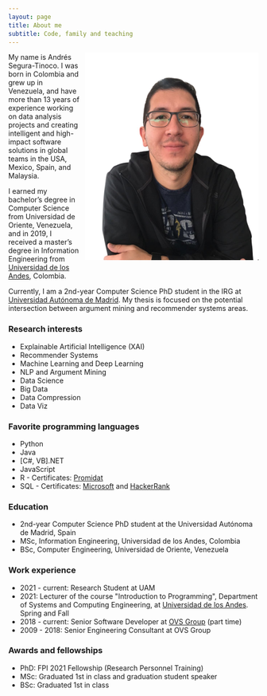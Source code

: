 ```yaml
---
layout: page
title: About me
subtitle: Code, family and teaching
---
```


<div>
    <img alt="Andrés Segura-Tinoco image" src="https://raw.githubusercontent.com/ansegura7/ansegura7.github.io/master/img/avatar-icon-ast.jpg" style="width:350px; float:right; margin-left:10px; margin-bottom:15px;" >
    <p>My name is Andrés Segura-Tinoco. I was born in Colombia and grew up in Venezuela, and have more than 13 years of experience working on data analysis projects and creating intelligent and high-impact software solutions in global teams in the USA, Mexico, Spain, and Malaysia.</p>
    <p>I earned my bachelor’s degree in Computer Science from Universidad de Oriente, Venezuela, and in 2019, I received a master’s degree in Information Engineering from <a href="https://sistemas.uniandes.edu.co/es/mine" target="_blank">Universidad de los Andes</a>, Colombia.</p>
</div>

Currently, I am a 2nd-year Computer Science PhD student in the IRG at <a href="http://www.uam.es/EscuelaDoctorado/Programa-de-Doctorado-en-Ingenier%C3%ADa-Inform%C3%A1tica-/1446711329597.htm?language=en_GB&nDept=2&pid=1446711296967&pidDept=1446711297278" target="_blank">Universidad Autónoma de Madrid</a>. My thesis is focused on the potential intersection between argument mining and recommender systems areas.

### Research interests
- Explainable Artificial Intelligence (XAI)
- Recommender Systems
- Machine Learning and Deep Learning
- NLP and Argument Mining
- Data Science
- Big Data
- Data Compression
- Data Viz

### Favorite programming languages
- Python
- Java
- \[C#, VB\].NET
- JavaScript
- R - Certificates: <a href="https://www.dropbox.com/s/fd02z2zn4qjaw0a/10.%20Diploma%20Final.pdf?dl=0" target="_blank">Promidat</a>
- SQL - Certificates: <a href="https://www.credly.com/badges/09061afa-4473-448b-826d-a12a4032a035/linked_in_profile" target="_blank">Microsoft</a> and <a href="https://www.hackerrank.com/certificates/93c0819ebb4e" target="_blank">HackerRank</a>

### Education
- 2nd-year Computer Science PhD student at the Universidad Autónoma de Madrid, Spain
- MSc, Information Engineering, Universidad de los Andes, Colombia
- BSc, Computer Engineering, Universidad de Oriente, Venezuela

### Work experience
- 2021 - current: Research Student at UAM
- 2021: Lecturer of the course "Introduction to Programming", Department of Systems and Computing Engineering, at <a href="https://uniandes.edu.co/" target="_blank">Universidad de los Andes</a>. Spring and Fall
- 2018 - current: Senior Software Developer at <a href="http://ovsgroup.com/" target="_blank">OVS Group</a> (part time)
- 2009 - 2018: Senior Engineering Consultant at OVS Group

### Awards and fellowships
- PhD: FPI 2021 Fellowship (Research Personnel Training)
- MSc: Graduated 1st in class and graduation student speaker
- BSc: Graduated 1st in class
